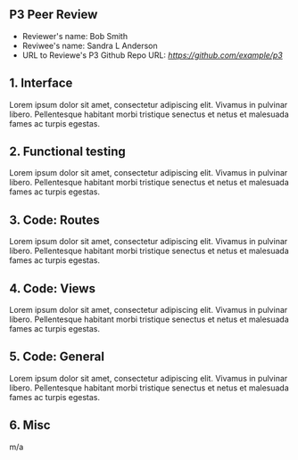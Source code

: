 ## P3 Peer Review

+ Reviewer's name: Bob Smith
+ Reviwee's name: Sandra L Anderson
+ URL to Reviewe's P3 Github Repo URL: *<https://github.com/example/p3>*

## 1. Interface
Lorem ipsum dolor sit amet, consectetur adipiscing elit. Vivamus in pulvinar libero. Pellentesque habitant morbi tristique senectus et netus et malesuada fames ac turpis egestas.

## 2. Functional testing
Lorem ipsum dolor sit amet, consectetur adipiscing elit. Vivamus in pulvinar libero. Pellentesque habitant morbi tristique senectus et netus et malesuada fames ac turpis egestas.

## 3. Code: Routes
Lorem ipsum dolor sit amet, consectetur adipiscing elit. Vivamus in pulvinar libero. Pellentesque habitant morbi tristique senectus et netus et malesuada fames ac turpis egestas.

## 4. Code: Views
Lorem ipsum dolor sit amet, consectetur adipiscing elit. Vivamus in pulvinar libero. Pellentesque habitant morbi tristique senectus et netus et malesuada fames ac turpis egestas.

## 5. Code: General
Lorem ipsum dolor sit amet, consectetur adipiscing elit. Vivamus in pulvinar libero. Pellentesque habitant morbi tristique senectus et netus et malesuada fames ac turpis egestas.

## 6. Misc
m/a